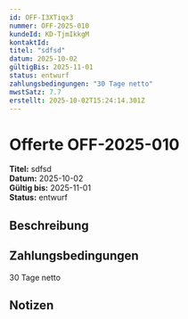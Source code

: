 ```yaml
---
id: OFF-I3XTiqx3
nummer: OFF-2025-010
kundeId: KD-TjmIkkgM
kontaktId: 
titel: "sdfsd"
datum: 2025-10-02
gültigBis: 2025-11-01
status: entwurf
zahlungsbedingungen: "30 Tage netto"
mwstSatz: 7.7
erstellt: 2025-10-02T15:24:14.301Z
---
```


# Offerte OFF-2025-010

**Titel:** sdfsd  
**Datum:** 2025-10-02  
**Gültig bis:** 2025-11-01  
**Status:** entwurf

## Beschreibung



## Zahlungsbedingungen

30 Tage netto

## Notizen


